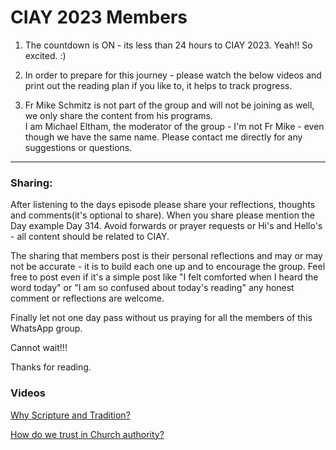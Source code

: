 
# CIAY 2023 Members

1. The countdown is ON - its less than 24 hours to CIAY 2023. Yeah!! So excited. :)

2. In order to prepare for this journey - please watch the below videos and print out the reading plan if you like to, it helps to track progress.

3. Fr Mike Schmitz is not part of the group and will not be joining as well, we only share the content from his programs.  
  I am Michael Eltham, the moderator of the group - I'm not Fr Mike - even though we have the same name. 
  Please contact me directly for any suggestions or questions. 


---

### Sharing: 

After listening to the days episode please share your reflections, thoughts and comments(it's optional to share). When you share please mention the Day example Day 314.
Avoid forwards or prayer requests or Hi's and Hello's - all content should be related to CIAY. 

The sharing that members post is their personal reflections and may or may not be accurate - it is to build each one up and to encourage the group.
Feel free to post even if it's a simple post like "I felt comforted when I heard the word today" or "I am so confused about today's reading" any honest comment or reflections are welcome.  

Finally let not one day pass without us praying for all the members of this WhatsApp group.

Cannot wait!!! 

Thanks for reading. 

### Videos

[Why Scripture and Tradition?](https://youtu.be/xHxAU3FqQQ8)

[How do we trust in Church authority?](https://youtu.be/qiZPB2jCOYM)

